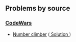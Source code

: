 ## Problems by source

### [CodeWars](https://codewars.com)

- [Number climber](https://www.codewars.com/kata/559760bae64c31556c00006b) ([ Solution ](two_sum.py))

